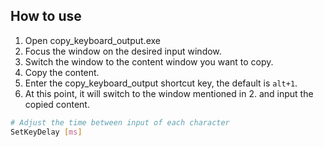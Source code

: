 ## How to use
1. Open copy_keyboard_output.exe
2. Focus the window on the desired input window.
3. Switch the window to the content window you want to copy.
4. Copy the content.
5. Enter the copy_keyboard_output shortcut key, the default is ```alt+1```.
6. At this point, it will switch to the window mentioned in 2. and input the copied content.
```bash
# Adjust the time between input of each character
SetKeyDelay [ms]
```